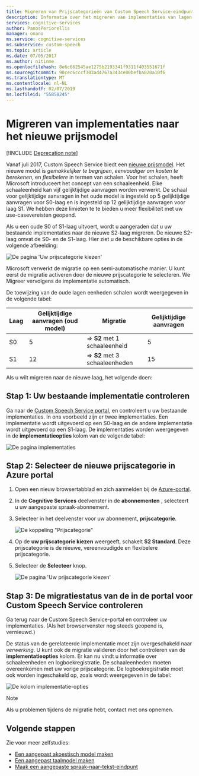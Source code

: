```yaml
---
title: Migreren van Prijscategorieën van Custom Speech Service-eindpunten in Azure | Microsoft Docs
description: Informatie over het migreren van implementaties van lagen S0 en S1 naar S2 van Custom Speech Service-eindpunten in Cognitive Services.
services: cognitive-services
author: PanosPeriorellis
manager: onano
ms.service: cognitive-services
ms.subservice: custom-speech
ms.topic: article
ms.date: 07/05/2017
ms.author: nitinme
ms.openlocfilehash: 8e6c662545ae1275b2193341f9311f403551671f
ms.sourcegitcommit: 90cec6cccf303ad4767a343ce00befba020a10f6
ms.translationtype: MT
ms.contentlocale: nl-NL
ms.lasthandoff: 02/07/2019
ms.locfileid: "55858245"
---
```

# <a name="migrate-deployments-to-the-new-pricing-model"></a>Migreren van implementaties naar het nieuwe prijsmodel

[!INCLUDE [Deprecation note](../../../../includes/cognitive-services-custom-speech-deprecation-note.md)]

Vanaf juli 2017, Custom Speech Service biedt een [nieuwe prijsmodel](https://azure.microsoft.com/pricing/details/cognitive-services/custom-speech-service/). Het nieuwe model is *gemakkelijker te begrijpen*, *eenvoudiger om kosten te berekenen*, en *flexibelere* in termen van schalen. Voor het schalen, heeft Microsoft introduceert het concept van een schaaleenheid. Elke schaaleenheid kan vijf gelijktijdige aanvragen worden verwerkt. De schaal voor gelijktijdige aanvragen in het oude model is ingesteld op 5 gelijktijdige aanvragen voor S0-laag en is ingesteld op 12 gelijktijdige aanvragen voor laag S1. We hebben deze limieten te te bieden u meer flexibiliteit met uw use-casevereisten geopend.

Als u een oude S0 of S1-laag uitvoert, wordt u aangeraden dat u uw bestaande implementaties naar de nieuwe S2-laag migreren. De nieuwe S2-laag omvat de S0- en de S1-laag. Hier ziet u de beschikbare opties in de volgende afbeelding:

![De pagina 'Uw prijscategorie kiezen'](../../../media/cognitive-services/custom-speech-service/custom-speech-pricing-tier.png)

Microsoft verwerkt de migratie op een semi-automatische manier. U kunt eerst de migratie activeren door de nieuwe prijscategorie te selecteren. We Migreer vervolgens de implementatie automatisch.

De toewijzing van de oude lagen eenheden schalen wordt weergegeven in de volgende tabel:

| Laag | Gelijktijdige aanvragen (oud model) | Migratie | Gelijktijdige aanvragen |
|----- | ----- | ---- | ---- |
| S0 |  5   |   => **S2** met 1 schaaleenheid |   5 |
| S1 |  12  |   => **S2** met 3 schaaleenheden |  15 |

Als u wilt migreren naar de nieuwe laag, het volgende doen:

## <a name="step-1-check-your-existing-deployment"></a>Stap 1: Uw bestaande implementatie controleren
Ga naar de [Custom Speech Service portal](http://cris.ai), en controleert u uw bestaande implementaties. In ons voorbeeld zijn er twee implementaties. Een implementatie wordt uitgevoerd op een S0-laag en de andere implementatie wordt uitgevoerd op een S1-laag. De implementaties worden weergegeven in de **implementatieopties** kolom van de volgende tabel:

![De pagina implementaties](../../../media/cognitive-services/custom-speech-service/custom-speech-deployments.png)

## <a name="step-2-select-your-new-pricing-tier-in-the-azure-portal"></a>Stap 2: Selecteer de nieuwe prijscategorie in Azure portal
1. Open een nieuw browsertabblad en zich aanmelden bij de [Azure-portal](http://ms.portal.azure.com/). 

2. In de **Cognitive Services** deelvenster in de **abonnementen** , selecteert u uw aangepaste spraak-abonnement. 

3. Selecteer in het deelvenster voor uw abonnement, **prijscategorie**.

    ![De koppeling "Prijscategorie"](../../../media/cognitive-services/custom-speech-service/custom-speech-update-tier.png)

4. Op de **uw prijscategorie kiezen** weergeeft, schakelt **S2 Standard**. Deze prijscategorie is de nieuwe, vereenvoudigde en flexibelere prijscategorie.

5. Selecteer de **Selecteer** knop.

    ![De pagina 'Uw prijscategorie kiezen'](../../../media/cognitive-services/custom-speech-service/custom-speech-update-pricing.png)

## <a name="step-3-check-the-migration-status-in-the-custom-speech-service-portal"></a>Stap 3: De migratiestatus van de in de portal voor Custom Speech Service controleren
Ga terug naar de Custom Speech Service-portal en controleer uw implementaties. (Als het browservenster nog steeds geopend is, vernieuwd.) 

De status van de gerelateerde implementatie moet zijn overgeschakeld naar *verwerking*. U kunt ook de migratie valideren door het controleren van de **implementatieopties** kolom. Er kan nu vindt u informatie over schaaleenheden en logboekregistratie. De schaaleenheden moeten overeenkomen met uw vorige prijscategorie. De logboekregistratie moet ook worden ingeschakeld op, zoals wordt weergegeven in de tabel:

![De kolom implementatie-opties](../../../media/cognitive-services/custom-speech-service/custom-speech-deployments-new.png)


> [!NOTE]
> Als u problemen tijdens de migratie hebt, contact met ons opnemen.
>

## <a name="next-steps"></a>Volgende stappen
Zie voor meer zelfstudies:
* [Een aangepast akoestisch model maken](cognitive-services-custom-speech-create-acoustic-model.md)
* [Een aangepast taalmodel maken](cognitive-services-custom-speech-create-language-model.md)
* [Maak een aangepaste spraak-naar-tekst-eindpunt](cognitive-services-custom-speech-create-endpoint.md)

